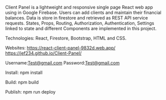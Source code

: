 Client Panel is a lightweight and responsive single page React web app using in Google Firebase.
Users can add clients and maintain their financial balances. Data is store in firestore and retrieved as REST API service requests. States, Props, Routing, Authorization, Authentication, Settings linked to state and different Components are implemented in this project.

Technologies: React, Firestore, Bootstrap, HTML and CSS.

Websites:
https://react-client-panel-9832d.web.app/
https://jef234.github.io/Client-Panel/

Username:Test@gmail.com
Password:Test@gmail.com

Install: npm install

Build: npm build

Publish: npm run deploy
